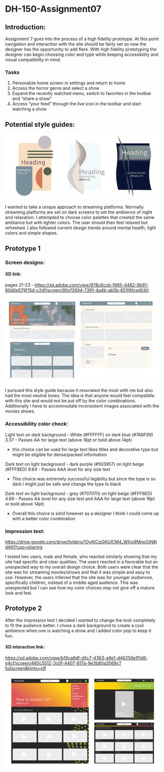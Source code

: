 # DH-150-Assignment07

## Introduction:
Assignment 7 goes into the process of a high fidelity prototype. At this point navigation and interaction with the site should be fairly set so now the designer has the opportunity to add flare. With high fidelity prototyping the designer can begin choosing color and type while keeping accessibility and visual compatibility in mind. 

### Tasks
1. Personalize home screen in settings and return to home
2. Access the horror genre and select a show
3. Expand the recently watched menu, switch to favorites in the toolbar and “share a show”
4. Access “your feed” through the live icon in the toolbar and start watching a show

## Potential style guides:

<img src="styleguide-01.png">

I wanted to take a unique approach to streaming platforms. Normally streaming platforms are set on dark screens to set the ambience of night and relaxation. I attempted to choose color palettes that created the same ambiance but with lighter colors. The user should then feel relaxed but refreshed. I also followed current design trends around mental health, light colors and simple shapes. 

## Prototype 1
### Screen designs:

#### XD link:
pages 21-23 -
https://xd.adobe.com/view/978c6ccb-f665-4482-9b91-80d0e579f15d-c2df/screen/90cf2694-7391-4a4b-ab5b-651f6fced040

<img src="design-proto1-02.png">

I pursued this style guide because it resonated the most with me but also had the most neutral tones. The idea is that anyone would feel compatible with this site and would not be put off by the color combinations. Additionally I have to accommodate inconsistent images associated with the movies shows. 

### Accessibility color check:
Light text on dark background - White (#FFFFFF) on dark blue (#7A8F99)
3.37 - Passes AA for large text (above 18pt or bold above 14pt)
- this choice can be used for large text likes titles and decorative type but might be eligible for dense/packed information

Dark text on light background - dark purple (#503957) on light beige (#FFF8ED)
9.64 - Passes AAA level for any size text
- This choice was extremely successful legibility but since the type is so dark I might just be safe and change the type to black

Dark text on light background - grey (#707070) on light beige (#FFF8ED)
4.69 - Passes AA level for any size text and AAA for large text (above 18pt or bold above 14pt)
- Overall this choice is solid however as a designer I think I could come up with a better color combination

### Impression test:
https://drive.google.com/drive/folders/1Oyl6CizGKUlCM4_WXxi9MnpOiN8jd4jH?usp=sharing

I tested two users, male and female, who reacted similarly showing that my site had specific and clear qualities. The users reacted in a favorable but an unexpected way to my overall design choice. Both users were clear that the site was for streaming movies/shows and that it was simple and easy to use. However, the users inferred that the site was for younger audiences, specifically children, instead of a middle aged audience. This was unexpected but I can see how my color choices may not give off a mature look and feel. 

## Prototype 2
  
After the impression test I decided I wanted to change the look completely to fit the audience better. I chose a dark background to create a cool ambience when one is watching a show and I added color pop to keep it fun.

#### XD interactive link: 
https://xd.adobe.com/view/b19ca6df-d5c7-4363-a9e1-d46259e1f1d6-e4cf/screen/460c5512-3c0f-4407-817a-9e3b80a3569c?fullscreen&hints=off

<img src="desing-proto2-02.png">

